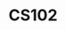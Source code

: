 ---
layout: course
title: CS102
department: Computer Science
name: Introduction to Computer Programming
type: Theory
description: Introduction to the basic computer porgramming.
instructor: Prof. Nikhil Hegde
prerequisites:
semestertype: Full
level: UG
lectures: 3
tutorials: 0
practicals: 2
credits: 4
email: nikhilhegde@gmail.com
syllabus: Introduction to the basic computer porgramming.
references: 
    - Introduction to Algorithms, 3rd edition, by T.Cormen, C. Leiserson, R. Rivest, C. Stein, MIT Press and McGraw-Hill, 2009.
permalink: /:title/
categories: cs 100 ug
---